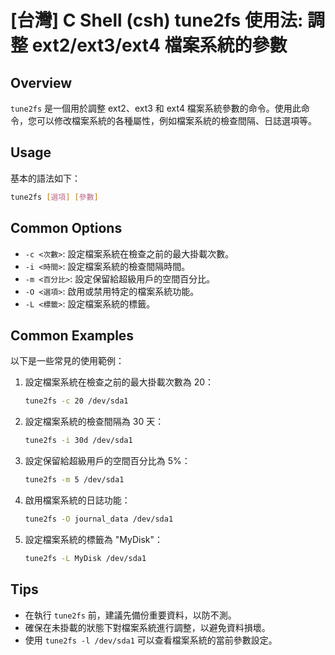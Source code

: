 # [台灣] C Shell (csh) tune2fs 使用法: 調整 ext2/ext3/ext4 檔案系統的參數

## Overview
`tune2fs` 是一個用於調整 ext2、ext3 和 ext4 檔案系統參數的命令。使用此命令，您可以修改檔案系統的各種屬性，例如檔案系統的檢查間隔、日誌選項等。

## Usage
基本的語法如下：
```bash
tune2fs [選項] [參數]
```

## Common Options
- `-c <次數>`: 設定檔案系統在檢查之前的最大掛載次數。
- `-i <時間>`: 設定檔案系統的檢查間隔時間。
- `-m <百分比>`: 設定保留給超級用戶的空間百分比。
- `-O <選項>`: 啟用或禁用特定的檔案系統功能。
- `-L <標籤>`: 設定檔案系統的標籤。

## Common Examples
以下是一些常見的使用範例：

1. 設定檔案系統在檢查之前的最大掛載次數為 20：
   ```bash
   tune2fs -c 20 /dev/sda1
   ```

2. 設定檔案系統的檢查間隔為 30 天：
   ```bash
   tune2fs -i 30d /dev/sda1
   ```

3. 設定保留給超級用戶的空間百分比為 5%：
   ```bash
   tune2fs -m 5 /dev/sda1
   ```

4. 啟用檔案系統的日誌功能：
   ```bash
   tune2fs -O journal_data /dev/sda1
   ```

5. 設定檔案系統的標籤為 "MyDisk"：
   ```bash
   tune2fs -L MyDisk /dev/sda1
   ```

## Tips
- 在執行 `tune2fs` 前，建議先備份重要資料，以防不測。
- 確保在未掛載的狀態下對檔案系統進行調整，以避免資料損壞。
- 使用 `tune2fs -l /dev/sda1` 可以查看檔案系統的當前參數設定。
